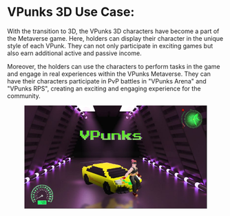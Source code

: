 # VPunks 3D Use Case:

With the transition to 3D, the VPunks 3D characters have become a part of the Metaverse game. Here, holders can display their character in the unique style of each VPunk. They can not only participate in exciting games but also earn additional active and passive income.

Moreover, the holders can use the characters to perform tasks in the game and engage in real experiences within the VPunks Metaverse. They can have their characters participate in PvP battles in "VPunks Arena" and "VPunks RPS", creating an exciting and engaging experience for the community.

<figure><img src="../../.gitbook/assets/image (32).png" alt=""><figcaption></figcaption></figure>
